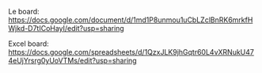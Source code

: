 

Le board: https://docs.google.com/document/d/1md1P8unmou1uCbLZclBnRK6mrkfHWjkd-D7tICoHayI/edit?usp=sharing

Excel board: https://docs.google.com/spreadsheets/d/1QzxJLK9jhGqtr60L4vXRNukU474eUjYrsrg0yUoVTMs/edit?usp=sharing